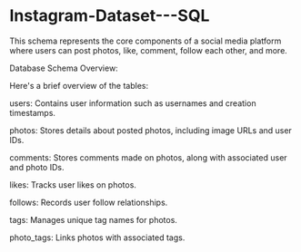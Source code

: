 # Instagram-Dataset---SQL
This schema represents the core components of a social media platform where users can post photos, like, comment, follow each other, and more.


Database Schema Overview:



Here's a brief overview of the tables:



users: Contains user information such as usernames and creation timestamps.

photos: Stores details about posted photos, including image URLs and user IDs.

comments: Stores comments made on photos, along with associated user and photo IDs.

likes: Tracks user likes on photos.

follows: Records user follow relationships.

tags: Manages unique tag names for photos.

photo_tags: Links photos with associated tags.

